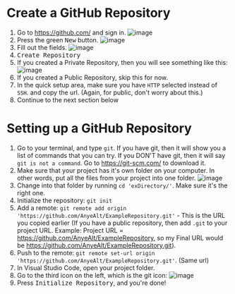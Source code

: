 # Create a GitHub Repository
1. Go to https://github.com/ and sign in.
![image](https://user-images.githubusercontent.com/94622154/142441947-07c091e3-05e5-4474-8a30-ad2f674862db.png)
2. Press the green <kbd>New</kbd> button.
![image](https://user-images.githubusercontent.com/94622154/142442603-17c4d28c-fb11-40b0-b143-4112449861b6.png)
3. Fill out the fields.
![image](https://user-images.githubusercontent.com/94622154/142444291-39ec85d4-b0cb-4171-9282-7fd9310e0573.png)
4. <kbd>Create Repository</kbd>
5. If you created a Private Repository, then you will see something like this:
![image](https://user-images.githubusercontent.com/94622154/142445067-fbbc2ea4-5ac9-4f76-9694-e9d4f9ecba0c.png)
6. If you created a Public Repository, skip this for now.
7. In the quick setup area, make sure you have `HTTP` selected instead of `SSH`. and copy the url. (Again, for public, don't worry about this.)
8. Continue to the next section below

# Setting up a GitHub Repository

1. Go to your terminal, and type `git`.
  If you have git, then it will show you a list of commands that you can try.
  If you DON'T have git, then it will say `git is not a command`. 
    Go to https://git-scm.com/ to download it.
2. Make sure that your project has it's own folder on your computer. In other words, put all the files from your project into one folder.
  ![image](https://user-images.githubusercontent.com/94622154/142440550-2f117a3b-9ca2-4b81-bc74-2ec3cb4b7169.png)
3. Change into that folder by running `cd 'exDirectory/'`. Make sure it's the right one.
4. Initialize the repository: `git init`
5. Add a remote: `git remote add origin 'https://github.com/AnyeAlt/ExampleRepository.git'` - This is the URL you copied earlier (If you have a public repository, then add `.git` to your project URL. Example: Project URL = https://github.com/AnyeAlt/ExampleRepository, so my Final URL would be https://github.com/AnyeAlt/ExampleRepository.git).
6. Push to the remote: `git remote set-url origin 'https://github.com/AnyeAlt/ExampleRepository.git'`. (Same url)
7. In Visual Studio Code, open your project folder.
8. Go to the third icon on the left, which is the git icon:
![image](https://user-images.githubusercontent.com/94622154/142453929-0c8cfd07-9671-439a-9203-cbf54f23d160.png)
9. Press <kbd>Initialize Repository</kbd>, and you're done!
